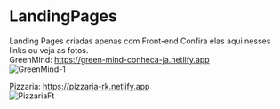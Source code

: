 # LandingPages
Landing Pages criadas apenas com Front-end
Confira elas aqui nesses links ou veja as fotos. <br>
GreenMind: https://green-mind-conheca-ja.netlify.app <br>
![GreenMind-1](https://github.com/RaizenKS/LandingPages/assets/144627312/a9ee8ad9-a374-410e-8017-786402e1b4dd) <br>

Pizzaria: https://pizzaria-rk.netlify.app <br>
![PizzariaFt](https://github.com/RaizenKS/LandingPages/assets/144627312/bf46a6cd-0d17-4549-8cf5-65401a6cb7f5) <br>




